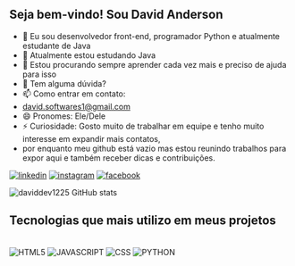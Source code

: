 ## Seja bem-vindo! Sou David Anderson 


- 🔭 Eu sou desenvolvedor front-end, programador Python e atualmente estudante de Java
- 🌱 Atualmente estou estudando Java 
- 🤔 Estou procurando sempre aprender cada vez mais e preciso de ajuda para isso
- 💬 Tem alguma dúvida?
- 📫 Como entrar em contato:
- david.softwares1@gmail.com
- 😄 Pronomes: Ele/Dele
- ⚡ Curiosidade: Gosto muito de trabalhar em equipe e tenho muito interesse em expandir mais contatos,
- por enquanto meu github está vazio mas estou reunindo trabalhos para expor aqui e também receber dicas e contribuições.

[![linkedin](https://img.shields.io/badge/LinkedIn-0077B5?style=for-the-badge&logo=linkedin&logoColor=white)](https://www.linkedin.com/in/david-anderson-de-brito-8a823511b/)
[![instagram](https://img.shields.io/badge/Instagram-E4405F?style=for-the-badge&logo=instagram&logoColor=white)](https://www.instagram.com/david_anderson_brito/)
[![facebook](	https://img.shields.io/badge/Facebook-1877F2?style=for-the-badge&logo=facebook&logoColor=white)](https://www.facebook.com/profile.php?id=100072147757265)

![daviddev1225 GitHub stats](https://github-readme-stats.vercel.app/api?username=daviddev1225&show_icons=true&theme=tokyonight)


## Tecnologias que mais utilizo em meus projetos

<div style="display: inline_block"><br/>
  <img align="center" alt="HTML5" src="https://img.shields.io/badge/HTML5-E34F26?style=for-the-badge&logo=html5&logoColor=white">
  <img align="center" alt="JAVASCRIPT" src="https://img.shields.io/badge/JavaScript-F7DF1E?style=for-the-badge&logo=javascript&logoColor=black">
  <img align="center" alt="CSS" src="https://img.shields.io/badge/CSS-239120?&style=for-the-badge&logo=css3&logoColor=white">
  <img align="center" alt="PYTHON" src="https://img.shields.io/badge/Python-14354C?style=for-the-badge&logo=python&logoColor=white">
</div>

